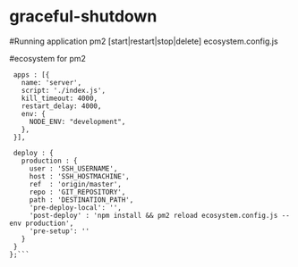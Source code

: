 # graceful-shutdown

#Running application
pm2 [start|restart|stop|delete] ecosystem.config.js

#ecosystem for pm2 
 ```module.exports = {
  apps : [{
    name: 'server',
    script: './index.js',
    kill_timeout: 4000,
    restart_delay: 4000,
    env: {
      NODE_ENV: "development",
    },
  }],

  deploy : {
    production : {
      user : 'SSH_USERNAME',
      host : 'SSH_HOSTMACHINE',
      ref  : 'origin/master',
      repo : 'GIT_REPOSITORY',
      path : 'DESTINATION_PATH',
      'pre-deploy-local': '',
      'post-deploy' : 'npm install && pm2 reload ecosystem.config.js --env production',
      'pre-setup': ''
    }
  }
};```

